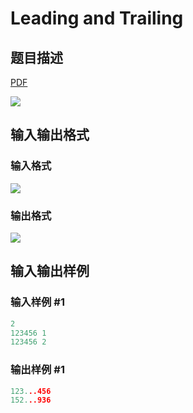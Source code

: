 # Leading and Trailing

## 题目描述

[problemUrl]: https://uva.onlinejudge.org/index.php?option=com_onlinejudge&Itemid=8&category=22&page=show_problem&problem=1970

[PDF](https://uva.onlinejudge.org/external/110/p11029.pdf)

![](https://cdn.luogu.com.cn/upload/vjudge_pic/UVA11029/f2fc5cea91196fedb84d3e9ebaa52fea2e3e2d74.png)

## 输入输出格式

### 输入格式

![](https://cdn.luogu.com.cn/upload/vjudge_pic/UVA11029/00ec8df5ae1a0fe9ce317be8ee541b21bf9ad2f6.png)

### 输出格式

![](https://cdn.luogu.com.cn/upload/vjudge_pic/UVA11029/17604df544caad6895943e26c7a25319e7235422.png)

## 输入输出样例

### 输入样例 #1

```cpp
2
123456 1
123456 2
```


### 输出样例 #1

```cpp
123...456
152...936
```



